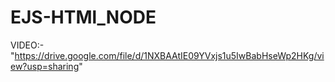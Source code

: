 # EJS-HTMl_NODE

VIDEO:-"https://drive.google.com/file/d/1NXBAAtIE09YVxjs1u5IwBabHseWp2HKg/view?usp=sharing"
